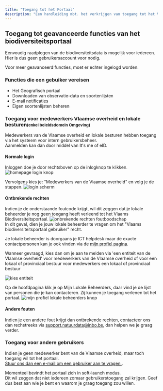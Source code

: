 ```yaml
---
title: "Toegang tot het Portaal"
description: "Een handleiding mbt. het verkrijgen van toegang tot het Vlaams Biodiversiteitsportaal"
---
```

## Toegang tot geavanceerde functies van het biodiversiteitsportaal

Eenvoudig raadplegen van de biodiversiteitsdata is mogelijk voor iedereen.  
Hier is dus geen gebruikersaccount voor nodig.  

Voor meer geavanceerd functies, moet er echter ingelogd worden.

### Functies die een gebuiker vereisen

- Het Geografisch portaal
- Downloaden van observatie-data en soortenlijsten
- E-mail notificaties
- Eigen soortenlijsten beheren


### Toegang voor medewerkers Vlaamse overheid en lokale besturen<span style="font-size: small">(enkel beleidsdomein Omgeving)</span>

Medewerkers van de Vlaamse overheid en lokale besturen hebben toegang via het systeem voor intern gebruikersbeheer.  
Aanmelden kan dan door middel van It's me of eID.

#### Normale login
Inloggen doe je door rechtsboven op de inlogknop te klikken.
<img src="/images/pages/toegang/homepage-login.png" alt="homepage login knop"/>  

Vervolgens kies je: "Medewerkers van de Vlaamse overheid" en volg je de stappen.
<img src="/images/pages/toegang/login-scherm.png" alt="login scherm"/>  

#### Ontbrekende rechten
Indien je de onderstaande foutcode krijgt, wil dit zeggen dat je lokale beheerder je nog geen toegang heeft verleend tot het Vlaams Biodiversiteitsportaal.
<img src="/images/pages/toegang/ontbrekende-rechten-error.png" alt="onbrekende rechten foutboodschap"/>   
In dit geval, dien je jouw lokale beheerder te vragen om het "Vlaams biodiversiteitsportaal gebruiker" recht. 

Je lokale beheerder is doorgaans je ICT helpdesk maar de exacte contactpersonen kan je ook vinden via de <a href="https://mijnprofiel-gebruikersbeheer.vlaanderen.be/user/" target="_blank">mijn profiel pagina</a>.  


Wanneer gevraagd, kies dan om je aan te melden via 'een entiteit van de Vlaamse overheid' voor medewerkers van de Vlaamse overheid of voor een lokaal of provinciaal bestuur voor medewerkers een lokaal of provinciaal bestuur

<img src="/images/pages/toegang/kies-entiteit.png" alt="kies entiteit"/>  

Op de hoofdpagina klik je op Mijn Lokale Beheerders, daar vind je de lijst van personen die je kan contacteren. Zij kunnen je toegang verlenen tot het portaal.
<img src="/images/pages/toegang/idm-lokale-beheerders.png" alt="mijn profiel lokale beheerders knop"/>  


#### Andere fouten
Indien je een andere fout krijgt dan ontbrekende rechten, contacteer ons dan rechstreeks via [support.natuurdata@inbo.be](mailto:support.natuurdata@inbo.be), dan helpen we je graag verder.

### Toegang voor andere gebruikers

Indien je geen medewerker bent van de Vlaamse overheid, maar toch toegang wil tot het portaal.  
[Stuur ons dan een e-mail om een gebruiker aan te vragen.](mailto:support.natuurdata@inbo.be).

Momenteel bevindt het portaal zich in soft-launch modus.  
Dit wil zeggen dat niet iedereen zomaar gebruikerstoegang zal krijgen.
Geef dus best aan wie je bent en waarom je graag toegang zou willen.


